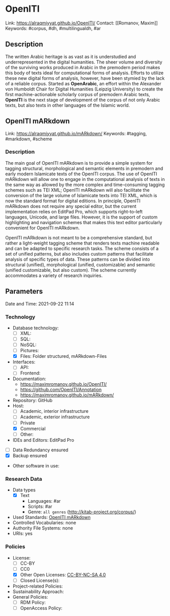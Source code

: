 # OpenITI

Link: https://alraqmiyyat.github.io/OpenITI/
Contact: [[Romanov, Maxim]]
Keywords: #corpus, #dh, #multilingualdh, #ar

## Description
The written Arabic heritage is as vast as it is understudied and underrepresented in the digital humanities. The sheer volume and diversity of the surviving works produced in Arabic in the premodern period makes this body of texts ideal for computational forms of analysis. Efforts to utilize these new digital forms of analysis, however, have been stymied by the lack of a reliable corpus. Started as **OpenArabic**, an effort within the Alexander von Humboldt Chair for Digital Humanities (Leipzig University) to create the first machine-actionable scholarly corpus of premodern Arabic texts, **OpenITI** is the next stage of development of the corpus of not only Arabic texts, but also texts in other languages of the Islamic world.

## OpenITI mARkdown
Link: https://alraqmiyyat.github.io/mARkdown/
Keywords: #tagging, #markdown, #scheme

### Description
The main goal of OpenITI mARkdown is to provide a simple system for tagging structural, morphological and semantic elements in premodern and early modern Islamicate texts of the OpenITI corpus. The use of OpenITI mARkdown will allow one to engage in the computational analysis of texts in the same way as allowed by the more complex and time-consuming tagging schemes such as TEI XML; OpenITI mARkdown will also facilitate the conversion of the large volume of Islamicate texts into TEI XML, which is now the standard format for digital editions. In principle, OpenITI mARkdown does not require any special editor, but the current implementation relies on EditPad Pro, which supports right-to-left languages, Unicode, and large files. However, it is the support of custom highlighting and navigation schemes that makes this text editor particularly convenient for OpenITI mARkdown.

OpenITI mARkdown is not meant to be a comprehensive standard, but rather a light-weight tagging scheme that renders texts machine readable and can be adapted to specific research tasks. The scheme consists of a set of unified patterns, but also includes custom patterns that facilitate analysis of specific types of data. These patterns can be divided into structural (unified), morphological (unified, customizable) and semantic (unified customizable, but also custom). The scheme currently accommodates a variety of research inquiries.

## Parameters
Date and Time: 2021-09-22 11:14

### Technology
- Database technology:
	- [ ] XML:
	- [ ] SQL:
	- [ ] NoSQL:
	- [ ] Pictures:
	- [x] Files: Folder structured, mARkdown-Files
- Interfaces:
	- [ ] API: 
	- [ ] Frontend: 
- Documentation:
	- https://maximromanov.github.io/OpenITI/
	- https://github.com/OpenITI/Annotation
	- https://maximromanov.github.io/mARkdown/
- Repository: GitHub
- Host:
	- [ ] Academic, interior infrastructure
	- [ ] Academic, exterior infrastructure
	- [ ] Private
	- [x] Commercial
	- [ ] Other:
- IDEs and Editors: EditPad Pro
- [ ] Data Redundancy ensured
- [x] Backup ensured
- Other software in use:

### Research Data
- Data types
	- [x] Text
		- Languages: #ar
		- Scripts: #ar
		- Genre: `all genres` (http://kitab-project.org/corpus/)
- Used Standards: [OpenITI mARkdown](https://alraqmiyyat.github.io/mARkdown/)
- Controlled Vocabularies: none
- Authority File Systems: none
- URIs: yes

### Policies
- License: 
	- [ ] CC-BY
	- [ ] CC0
	- [x] Other Open Licenses: [CC-BY-NC-SA 4.0](https://creativecommons.org/licenses/by-nc-sa/4.0/legalcode)
	- [ ] Closed License(s):
- Project-related Policies:
- Sustainability Approach:
- General Policies:
	- [ ] RDM Policy:
	- [ ] OpenAccess Policy: